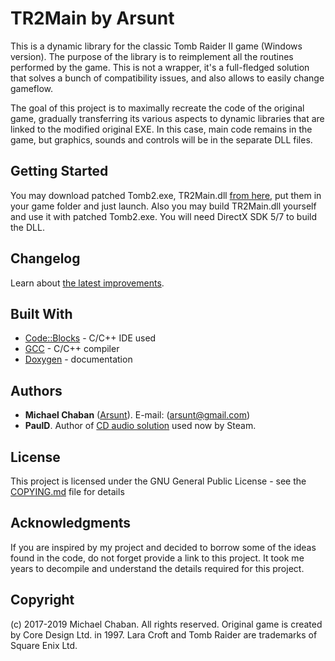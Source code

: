 # TR2Main by Arsunt

This is a dynamic library for the classic Tomb Raider II game (Windows version). The purpose of the library is to reimplement all the routines performed by the game. This is not a wrapper, it's a full-fledged solution that solves a bunch of compatibility issues, and also allows to easily change gameflow.

The goal of this project is to maximally recreate the code of the original game, gradually transferring its various aspects to dynamic libraries that are linked to the modified original EXE. In this case, main code remains in the game, but graphics, sounds and controls will be in the separate DLL files.

## Getting Started

You may download patched Tomb2.exe, TR2Main.dll [from here](binaries/), put them in your game folder and just launch. Also you may build TR2Main.dll yourself and use it with patched Tomb2.exe. You will need DirectX SDK 5/7 to build the DLL.

## Changelog

Learn about [the latest improvements](CHANGELOG.md).

## Built With

* [Code::Blocks](http://www.codeblocks.org) - C/C++ IDE used
* [GCC](https://gcc.gnu.org) - C/C++ compiler
* [Doxygen](http://www.doxygen.org) - documentation

## Authors

* **Michael Chaban** \([Arsunt](https://github.com/Arsunt)\). E-mail: (arsunt@gmail.com)
* **PaulD**. Author of [CD audio solution](modding/cd_pauld.cpp) used now by Steam.

## License

This project is licensed under the GNU General Public License - see the [COPYING.md](COPYING.md) file for details

## Acknowledgments

If you are inspired by my project and decided to borrow some of the ideas found in the code, do not forget provide a link to this project. It took me years to decompile and understand the details required for this project.

## Copyright
(c) 2017-2019 Michael Chaban. All rights reserved.
Original game is created by Core Design Ltd. in 1997.
Lara Croft and Tomb Raider are trademarks of Square Enix Ltd.